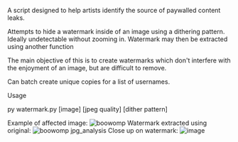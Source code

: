 A script designed to help artists identify the source of paywalled content leaks.

Attempts to hide a watermark inside of an image using a dithering pattern. Ideally undetectable without zooming in.
Watermark may then be extracted using another function

The main objective of this is to create watermarks which don't interfere with the enjoyment of an image, but are difficult to remove.

Can batch create unique copies for a list of usernames. 

Usage

py watermark.py [image] [jpeg quality] [dither pattern]

Example of affected image:
![boowomp](https://user-images.githubusercontent.com/85809346/143182638-e32777bb-5c50-4d7b-b795-9f7afbfe44f9.jpg)
Watermark extracted using original:
![boowomp jpg_analysis](https://user-images.githubusercontent.com/85809346/143182641-c4af431a-3991-4983-b2b8-d2b4b045b7eb.png)
Close up on watermark:
![image](https://user-images.githubusercontent.com/85809346/143182696-0ce5ac58-3fac-4c94-8180-ec8390196910.png)
